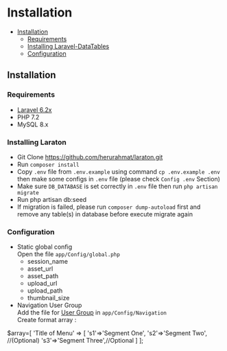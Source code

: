# Installation

- [Installation](#installation)
	- [Requirements](#requirements)
    - [Installing Laravel-DataTables](#installing-laraton)
    - [Configuration](#configuration)

<a name="installation"></a>
## Installation

<a name="requirements"></a>
### Requirements

- [Laravel 6.2x](https://github.com/laravel/framework)
- PHP 7.2
- MySQL 8.x

<a name="installing-laraton"></a>
### Installing Laraton

- Git Clone https://github.com/herurahmat/laraton.git
- Run `composer install`
- Copy `.env` file from `.env.example` using command `cp .env.example .env` then make some configs in `.env` file (please check `Config .env` Section)
- Make sure `DB_DATABASE` is set correctly in `.env` file then run `php artisan migrate`
- Run php artisan db:seed
- If migration is failed, please run `composer dump-autoload` first and remove any table(s) in database before execute migrate again


<a name="configuration"></a>
### Configuration

- Static global config <br/>
Open the file ```app/Config/global.php```
	- session_name
	- asset_url
	- asset_path
	- upload_url
	- upload_path
	- thumbnail_size
- Navigation User Group <br/>
Add the file for [User Group](user/group#groupname) in ```app/Config/Navigation``` <br/>
Create format array : <br/>

$array=[
	'Title of Menu' => [
		's1'=>'Segment One',
		's2'=>'Segment Two', //(Optional)
		's3'=>'Segment Three',//Optional
	]
];

